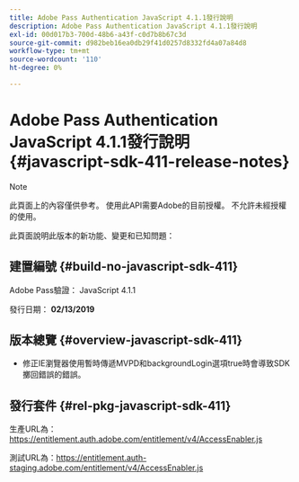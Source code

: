 ```yaml
---
title: Adobe Pass Authentication JavaScript 4.1.1發行說明
description: Adobe Pass Authentication JavaScript 4.1.1發行說明
exl-id: 00d017b3-700d-48b6-a43f-c0d7b8b67c3d
source-git-commit: d982beb16ea0db29f41d0257d8332fd4a07a84d8
workflow-type: tm+mt
source-wordcount: '110'
ht-degree: 0%

---
```


# Adobe Pass Authentication JavaScript 4.1.1發行說明 {#javascript-sdk-411-release-notes}

>[!NOTE]
>
>此頁面上的內容僅供參考。 使用此API需要Adobe的目前授權。 不允許未經授權的使用。

此頁面說明此版本的新功能、變更和已知問題：

## 建置編號 {#build-no-javascript-sdk-411}

Adobe Pass驗證： JavaScript 4.1.1

發行日期： **02/13/2019**


## 版本總覽 {#overview-javascript-sdk-411}

* 修正IE瀏覽器使用暫時傳遞MVPD和backgroundLogin選項true時會導致SDK擲回錯誤的錯誤。


## 發行套件 {#rel-pkg-javascript-sdk-411}

生產URL為： https://entitlement.auth.adobe.com/entitlement/v4/AccessEnabler.js

測試URL為：https://entitlement.auth-staging.adobe.com/entitlement/v4/AccessEnabler.js

